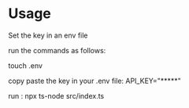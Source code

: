# Usage

Set the key in an env file

run the commands as follows:

touch .env

copy paste the key in your .env file: API_KEY="*****"

run : npx ts-node src/index.ts
